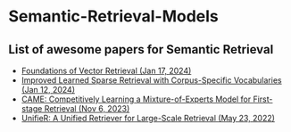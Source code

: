 # Semantic-Retrieval-Models
List of awesome papers for Semantic Retrieval
----
- [Foundations of Vector Retrieval (Jan 17, 2024)](https://arxiv.org/abs/2401.09350)
- [Improved Learned Sparse Retrieval with Corpus-Specific Vocabularies (Jan 12, 2024)](https://arxiv.org/abs/2401.06703)
- [CAME: Competitively Learning a Mixture-of-Experts Model for First-stage Retrieval (Nov 6, 2023)](https://arxiv.org/abs/2311.02834)
- [UnifieR: A Unified Retriever for Large-Scale Retrieval (May 23, 2022)](https://arxiv.org/abs/2205.11194)
